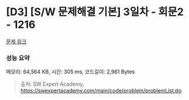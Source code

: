 # [D3] [S/W 문제해결 기본] 3일차 - 회문2 - 1216 

[문제 링크](https://swexpertacademy.com/main/code/problem/problemDetail.do?contestProbId=AV14Rq5aABUCFAYi) 

### 성능 요약

메모리: 64,564 KB, 시간: 305 ms, 코드길이: 2,961 Bytes



> 출처: SW Expert Academy, https://swexpertacademy.com/main/code/problem/problemList.do